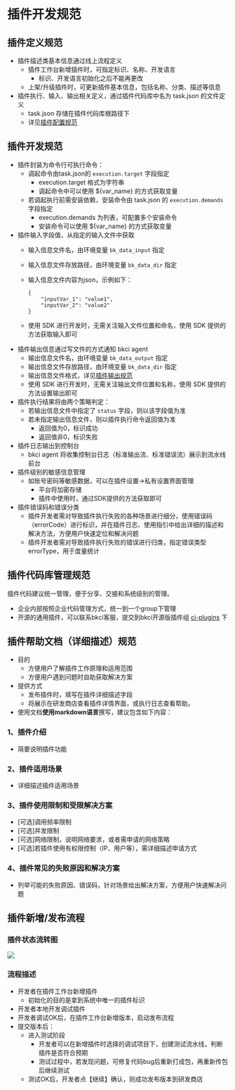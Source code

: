 # 插件开发规范

## 插件定义规范 <a href="#e6-8f-92-e4-bb-b6-e5-ae-9a-e4-b9-89-e8-a7-84-e8-8c-83" id="e6-8f-92-e4-bb-b6-e5-ae-9a-e4-b9-89-e8-a7-84-e8-8c-83"></a>

* 插件描述类基本信息通过线上流程定义
  * 插件工作台新增插件时，可指定标识、名称、开发语言
    * 标识、开发语言初始化之后不能再更改
  * 上架/升级插件时，可更新插件基本信息，包括名称、分类、描述等信息
* 插件执行、输入、输出相关定义，通过插件代码库中名为 task.json 的文件定义
  * task.json 存储在插件代码库根路径下
  * 详见[插件配置规范](plugin-config.md)

## 插件开发规范 <a href="#e6-8f-92-e4-bb-b6-e5-bc-80-e5-8f-91-e8-a7-84-e8-8c-83" id="e6-8f-92-e4-bb-b6-e5-bc-80-e5-8f-91-e8-a7-84-e8-8c-83"></a>

* 插件封装为命令行可执行命令：
  * 调起命令由task.json的 `execution.target` 字段指定
    * execution.target 格式为字符串
    * 调起命令中可以使用 ${var\_name} 的方式获取变量
  * 若调起执行前需安装依赖，安装命令由 task.json 的 `execution.demands` 字段指定
    * execution.demands 为列表，可配置多个安装命令
    * 安装命令可以使用 ${var\_name} 的方式获取变量
* 插件输入字段值，从指定的输入文件中获取
  * 输入信息文件名，由环境变量 `bk_data_input` 指定
  * 输入信息文件存放路径，由环境变量 `bk_data_dir` 指定
  *   输入信息文件内容为json，示例如下：

      ```
      {
          "inputVar_1": "value1",
          "inputVar_2": "value2"
      }
      ```
  * 使用 SDK 进行开发时，无需关注输入文件位置和命名，使用 SDK 提供的方法获取输入即可
* 插件输出信息通过写文件的方式通知 bkci agent
  * 输出信息文件名，由环境变量 `bk_data_output` 指定
  * 输出信息文件存放路径，由环境变量 `bk_data_dir` 指定
  * 输出信息文件格式，详见[插件输出规范](https://vscode-webview-resource/83cf071b-05d8-44c9-934f-26f3182c6000/file/Users/zhaozhihui/Downloads/ci-plugins-wiki/specification/plugin\_output.md)
  * 使用 SDK 进行开发时，无需关注输出文件位置和名称，使用 SDK 提供的方法设置输出即可
* 插件执行结果将由两个策略判定：
  * 若输出信息文件中指定了 `status` 字段，则以该字段值为准
  * 若未指定输出信息文件，则以插件执行命令返回值为准
    * 返回值为0，标识成功
    * 返回值非0，标识失败
* 插件日志输出到控制台
  * bkci agent 将收集控制台日志（标准输出流、标准错误流）展示到流水线前台
* 插件级别的敏感信息管理
  * 如账号密码等敏感数据，可以在插件设置→私有设置界面管理
    * 平台将加密存储
    * 插件中使用时，通过SDK提供的方法获取即可
* 插件错误码和错误分类
  * 插件开发者需对导致插件执行失败的各种场景进行细分，使用错误码（errorCode）进行标识，并在插件日志、使用指引中给出详细的描述和解决方法，方便用户快速定位和解决问题
  * 插件开发者需对导致插件执行失败的错误进行归类，指定错误类型 errorType，用于度量统计

## 插件代码库管理规范 <a href="#e6-8f-92-e4-bb-b6-e4-bb-a3-e7-a0-81-e5-ba-93-e7-ae-a1-e7-90-86-e8-a7-84-e8-8c-83" id="e6-8f-92-e4-bb-b6-e4-bb-a3-e7-a0-81-e5-ba-93-e7-ae-a1-e7-90-86-e8-a7-84-e8-8c-83"></a>

插件代码建议统一管理，便于分享、交接和系统级别的管理。

* 企业内部按照企业代码管理方式，统一到一个group下管理
* 开源的通用插件，可以联系bkci客服，提交到bkci开源版插件组 [ci-plugins](https://github.com/ci-plugins) 下

## 插件帮助文档（详细描述）规范 <a href="#e6-8f-92-e4-bb-b6-e5-b8-ae-e5-8a-a9-e6-96-87-e6-a1-a3-e8-af-a6-e7-bb-86-e6-8f-8f-e8-bf-b0-e8-a7-84-e" id="e6-8f-92-e4-bb-b6-e5-b8-ae-e5-8a-a9-e6-96-87-e6-a1-a3-e8-af-a6-e7-bb-86-e6-8f-8f-e8-bf-b0-e8-a7-84-e"></a>

* 目的
  * 方便用户了解插件工作原理和适用范围
  * 方便用户遇到问题时自助获取解决方案
* 提供方式
  * 发布插件时，填写在插件详细描述字段
  * 将展示在研发商店查看插件详情界面，或执行日志查看帮助。
* 使用文档**使用markdown语言**撰写，建议包含如下内容：

### 1、插件介绍 <a href="#id-1-e6-8f-92-e4-bb-b6-e4-bb-8b-e7-bb-8d" id="id-1-e6-8f-92-e4-bb-b6-e4-bb-8b-e7-bb-8d"></a>

* 简要说明插件功能

### 2、插件适用场景 <a href="#id-2-e6-8f-92-e4-bb-b6-e9-80-82-e7-94-a8-e5-9c-ba-e6-99-af" id="id-2-e6-8f-92-e4-bb-b6-e9-80-82-e7-94-a8-e5-9c-ba-e6-99-af"></a>

* 详细描述插件适用场景

### 3、插件使用限制和受限解决方案 <a href="#id-3-e6-8f-92-e4-bb-b6-e4-bd-bf-e7-94-a8-e9-99-90-e5-88-b6-e5-92-8c-e5-8f-97-e9-99-90-e8-a7-a3-e5-86-b3" id="id-3-e6-8f-92-e4-bb-b6-e4-bd-bf-e7-94-a8-e9-99-90-e5-88-b6-e5-92-8c-e5-8f-97-e9-99-90-e8-a7-a3-e5-86-b3"></a>

* \[可选]调用频率限制
* \[可选]并发限制
* \[可选]网络限制，说明网络要求，或者需申请的网络策略
* \[可选]若插件使用有权限控制（IP、用户等），需详细描述申请方式

### 4、插件常见的失败原因和解决方案 <a href="#id-4-e6-8f-92-e4-bb-b6-e5-b8-b8-e8-a7-81-e7-9a-84-e5-a4-b1-e8-b4-a5-e5-8e-9f-e5-9b-a0-e5-92-8c-e8-a7-a3" id="id-4-e6-8f-92-e4-bb-b6-e5-b8-b8-e8-a7-81-e7-9a-84-e5-a4-b1-e8-b4-a5-e5-8e-9f-e5-9b-a0-e5-92-8c-e8-a7-a3"></a>

* 列举可能的失败原因、错误码，针对场景给出解决方案，方便用户快速解决问题

## 插件新增/发布流程 <a href="#e6-8f-92-e4-bb-b6-e6-96-b0-e5-a2-9e-e5-8f-91-e5-b8-83-e6-b5-81-e7-a8-8b" id="e6-8f-92-e4-bb-b6-e6-96-b0-e5-a2-9e-e5-8f-91-e5-b8-83-e6-b5-81-e7-a8-8b"></a>

### 插件状态流转图 <a href="#e6-8f-92-e4-bb-b6-e7-8a-b6-e6-80-81-e6-b5-81-e8-bd-ac-e5-9b-be" id="e6-8f-92-e4-bb-b6-e7-8a-b6-e6-80-81-e6-b5-81-e8-bd-ac-e5-9b-be"></a>

![](https://vscode-webview-resource/83cf071b-05d8-44c9-934f-26f3182c6000/file/Users/zhaozhihui/Downloads/ci-plugins-wiki/assets/status.png)

### 流程描述 <a href="#e6-b5-81-e7-a8-8b-e6-8f-8f-e8-bf-b0" id="e6-b5-81-e7-a8-8b-e6-8f-8f-e8-bf-b0"></a>

* 开发者在插件工作台新增插件
  * 初始化的目的是拿到系统中唯一的插件标识
* 开发者本地开发调试插件
* 开发者调试OK后，在插件工作台新增版本，启动发布流程
* 提交版本后：
  * 进入测试阶段
    * 开发者可以在新增插件时选择的调试项目下，创建测试流水线，判断插件是否符合预期
    * 测试过程中，若发现问题，可修复代码bug后重新打成包，再重新传包后继续测试
  * 测试OK后，开发者点【继续】确认，则成功发布版本到研发商店
